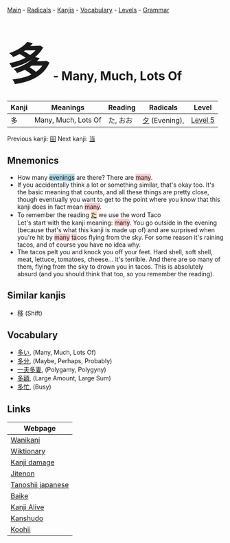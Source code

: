 <style> bigfont {font-size: 100px}</style>
[Main](../index.md) -
[Radicals](../radicals.md) -
[Kanjis](../kanjis.md) -
[Vocabulary](../vocabulary.md) -
[Levels](../levels.md) -
[Grammar](../grammar.md)
# <bigfont> 多</bigfont> - Many, Much, Lots Of 

| Kanji | Meanings | Reading | Radicals | Level |
| --- | --- | --- | --- | --- |
| 多 | Many, Much, Lots Of | た, おお | [夕](../radicals/夕.md) (Evening),  | [Level 5](../levels/wk_level5.md) |

Previous kanji: [回](回.md) Next kanji: [当](当.md) 

## Mnemonics
 * How many <span style="background-color:#ADD8E6"> evenings</span> are there? There are <span style="background-color:#ffcccb"> many</span>.
* If you accidentally think a lot or something similar, that's okay too. It's the basic meaning that counts, and all these things are pretty close, though eventually you want to get to the point where you know that this kanji does in fact mean <span style="background-color:#ffcccb"> many</span>.
* To remember the reading <span style="background-color:#fed8b1"> [た](https://jisho.org/search/た)</span> we use the word Taco<br />Let's start with the kanji meaning: <span style="background-color:#ffcccb"> many</span>. You go outside in the evening (because that's what this kanji is made up of) and are surprised when you're hit by <span style="background-color:#ffcccb"> many</span> <span style="background-color:#ffcccb"> ta</span>cos flying from the sky. For some reason it's raining tacos, and of course you have no idea why.
* The tacos pelt you and knock you off your feet. Hard shell, soft shell, meat, lettuce, tomatoes, cheese... it's terrible. And there are so many of them, flying from the sky to drown you in tacos. This is absolutely absurd (and you should think that too, so you remember the reading).


## Similar kanjis
 * [移](移.md) (Shift)


## Vocabulary
 * [多い](../vocabulary/多.md), (Many, Much, Lots Of)
* [多分](../vocabulary/多.md), (Maybe, Perhaps, Probably)
* [一夫多妻](../vocabulary/多.md), (Polygamy, Polygyny)
* [多額](../vocabulary/多.md), (Large Amount, Large Sum)
* [多忙](../vocabulary/多.md), (Busy)



## Links 

| Webpage |
| --- |
| [Wanikani          ](https://www.wanikani.com/kanji/多) |
| [Wiktionary        ](https://en.wiktionary.org/wiki/多) |
| [Kanji damage      ](http://www.kanjidamage.com/kanji/search?utf8=✓&q=多) |
| [Jitenon           ](https://jitenon.com/kanji/多) |
| [Tanoshii japanese ](https://www.tanoshiijapanese.com/dictionary/kanji.cfm?k=多) |
| [Baike             ](https://baike.baidu.com/item/多) |
| [Kanji Alive       ](https://app.kanjialive.com/多) |
| [Kanshudo          ](https://www.kanshudo.com/searchmn?q=多) |
| [Koohii            ](https://kanji.koohii.com/study/kanji/多) |
